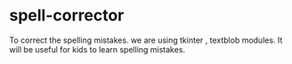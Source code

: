 # spell-corrector
To correct the spelling mistakes. 
we are using tkinter , textblob modules.
It will be useful  for kids to learn spelling mistakes.
